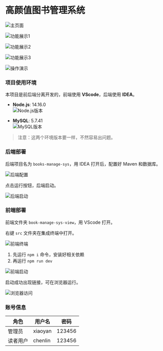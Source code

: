 # 高颜值图书管理系统

![主页面](./assets/image-20250428141725309.png)

![功能展示1](./assets/image-20250428140150439.png) 

![功能展示2](./assets/image-20250428140233034.png) 

![功能展示3](./assets/image-20250428140258385.png)

![操作演示](./assets/PixPin_2025-04-28_14-15-33.gif)

### 项目使用环境

本项目是前后端分离开发的，前端使用 **VScode**，后端使用 **IDEA**。

- **Node.js**: 14.16.0  
  ![Node.js版本](./assets/image-20250428142717469.png)
  
- **MySQL**: 5.7.41  
  ![MySQL版本](./assets/image-20250428143413644.png)

> 注意：这两个环境版本要一样，不然容易出问题。

### 后端部署

后端项目名为 `books-manage-sys`，用 IDEA 打开后，配置好 Maven 和数据库。

![后端配置](./assets/image-20250428143955349.png)

点击运行按钮，后端启动。

![后端启动](./assets/image-20250428144048053.png)

### 前端部署

前端文件夹 `book-manage-sys-view`，用 VScode 打开。

右键 `src` 文件夹在集成终端中打开。

![前端终端](./assets/image-20250428144428438.png)

1. 先运行 `npm i` 命令，安装好相关依赖
2. 再运行 `npm run dev`

![前端启动](./assets/image-20250428144820165.png)

启动成功出现链接，可在浏览器运行。

![浏览器访问](./assets/image-20250428150245150.png)

### 账号信息

| 角色     | 用户名  | 密码   |
| -------- | ------- | ------ |
| 管理员   | xiaoyan | 123456 |
| 读者用户 | chenlin | 123456 |